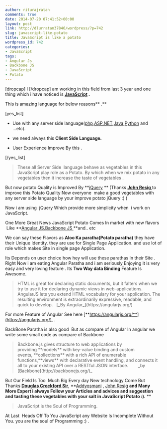 ```yaml
---
author: riturajratan
comments: true
date: 2014-07-20 07:41:52+00:00
layout: post
link: http://dlurratan37846/wordpress/?p=742
slug: javascript-like-potato
title: JavaScript is like a potato
wordpress_id: 742
categories:
- JavaScript
tags:
- Angular Js
- Backbone JS
- JavaScript
- Potato
---
```


[dropcap] I [/dropcap] am working in this field from last 3 year and one thing which i have noticed is **[JavaScript](http://en.wikipedia.org/wiki/JavaScript) .**

This is amazing language for below reasons** .**

[yes_list]



	
  * Use with any server side language([php](https://php.net/),[ASP.NET](http://en.wikipedia.org/wiki/ASP.NET),[Java](https://www.java.com/en/),[Python](https://www.python.org/) and ...etc).

	
  * we need always this **Client Side Language.**

	
  * User Experience Improve By this .


[/yes_list]


<blockquote>These all Server Side  language behave as vegetables in this JavaScript play role as a Potato. By which when we mix potato in any vegetables then it increase the taste of vegetables .</blockquote>


But now potato Quality is Improved By **[jQuery](http://jquery.com/) ** (Thanks [**John Resig** ](http://ejohn.org/)to improve this Potato Quality Now everyone  make a good vegetables with any server side language by your improve potato jQuery :) )

Now i am using  jQuery Which provide more simplicity when  i work on JavaScript.

One More Great News JavaScript Potato Comes In market with new flavors  Like **[Angular JS](https://angularjs.org/),[Backbone JS ](http://backbonejs.org/)**and.. etc

We can say these Flavors as **Aloo Ka paratha(Potato paratha)** they have their Unique Identity. they are use for Single Page Application. and use lot of role which makes Site in single page Application.

Its Depends on user choice how hey will use these parathas In their Site . Right Now i am eating Angular Paratha and i am seriously Enjoying it is very easy and very loving feature . Its **Two Way data Binding** Feature Is Awesome.


<blockquote>HTML is great for declaring static documents, but it falters when we try to use it for declaring dynamic views in web-applications. AngularJS lets you extend HTML vocabulary for your application. The resulting environment is extraordinarily expressive, readable, and quick to develop.   [_By Angular_](https://angularjs.org/)</blockquote>


For more Feature of Angular See here [**https://angularjs.org/**](https://angularjs.org/)  .

BackBone Paratha is also good  But as compare of Angular In angular we write some small code as compare of Backbone


<blockquote>Backbone.js gives structure to web applications by providing **models** with key-value binding and custom events, **collections** with a rich API of enumerable functions,**views** with declarative event handling, and connects it all to your existing API over a RESTful JSON interface.        _by [Backbone](http://backbonejs.org/)_</blockquote>


But Our Field Is Too  Much Big Every day New technology Come But Thanks [**Douglas Crockford Sir**](http://www.crockford.com/), **[Addyosmani](http://addyosmani.com/blog/) , [John Resig](http://ejohn.org/) **and Many More Expert i always Follow your Articles and advices and suggestion and tasting these vegetables with your salt in JavaScript Potato :).**
**


<blockquote>JavaScript is the Soul of Programming.</blockquote>


At Last  Heads Off To You JavaScript any Website Is Incomplete Without You. you are the soul of Programming :) .


